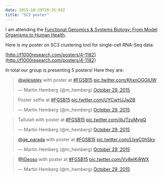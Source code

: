 ```yaml
---
date: 2015-10-29T20:25:03Z
title: "SC3 poster"
---
```


I am attending the [Functional Genomics & Systems Biology: From Model Organisms to Human Health](https://registration.hinxton.wellcome.ac.uk/events/item.aspx?e=517). 

Here is my poster on SC3 clustering tool for single-cell RNA-Seq data:

[http://f1000research.com/posters/4-1182](http://f1000research.com/posters/4-1182)

In total our group is presenting 5 posters! Here they are:

<blockquote class="twitter-tweet" lang="en"><p lang="en" dir="ltr"><a href="https://twitter.com/wikiselev">@wikiselev</a> with poster at <a href="https://twitter.com/hashtag/FGSB15?src=hash">#FGSB15</a> <a href="https://t.co/KhxnOGGlUW">pic.twitter.com/KhxnOGGlUW</a></p>&mdash; Martin Hemberg (@m_hemberg) <a href="https://twitter.com/m_hemberg/status/659812760742707200">October 29, 2015</a></blockquote>
<script async src="//platform.twitter.com/widgets.js" charset="utf-8"></script>

<blockquote class="twitter-tweet" lang="en"><p lang="en" dir="ltr">Poster selfie at <a href="https://twitter.com/hashtag/FGSB15?src=hash">#FGSB15</a> <a href="https://t.co/UYCwHJJwZB">pic.twitter.com/UYCwHJJwZB</a></p>&mdash; Martin Hemberg (@m_hemberg) <a href="https://twitter.com/m_hemberg/status/659813009271967744">October 29, 2015</a></blockquote>
<script async src="//platform.twitter.com/widgets.js" charset="utf-8"></script>

<blockquote class="twitter-tweet" lang="en"><p lang="en" dir="ltr">Tallulah with poster at <a href="https://twitter.com/hashtag/FGSB15?src=hash">#FGSB15</a> <a href="https://t.co/jbJTzuMygQ">pic.twitter.com/jbJTzuMygQ</a></p>&mdash; Martin Hemberg (@m_hemberg) <a href="https://twitter.com/m_hemberg/status/659820075474665472">October 29, 2015</a></blockquote>
<script async src="//platform.twitter.com/widgets.js" charset="utf-8"></script>

<blockquote class="twitter-tweet" lang="en"><p lang="en" dir="ltr"><a href="https://twitter.com/ge_parada">@ge_parada</a> with poster at <a href="https://twitter.com/hashtag/FGSB15?src=hash">#FGSB15</a> <a href="https://t.co/LIxgC0hSky">pic.twitter.com/LIxgC0hSky</a></p>&mdash; Martin Hemberg (@m_hemberg) <a href="https://twitter.com/m_hemberg/status/659820180281925632">October 29, 2015</a></blockquote>
<script async src="//platform.twitter.com/widgets.js" charset="utf-8"></script>

<blockquote class="twitter-tweet" lang="en"><p lang="en" dir="ltr"><a href="https://twitter.com/IGeoso">@IGeoso</a> with poster at <a href="https://twitter.com/hashtag/FGSB15?src=hash">#FGSB15</a> <a href="https://t.co/Vy8eIKiRWX">pic.twitter.com/Vy8eIKiRWX</a></p>&mdash; Martin Hemberg (@m_hemberg) <a href="https://twitter.com/m_hemberg/status/659812588059025408">October 29, 2015</a></blockquote>
<script async src="//platform.twitter.com/widgets.js" charset="utf-8"></script>
